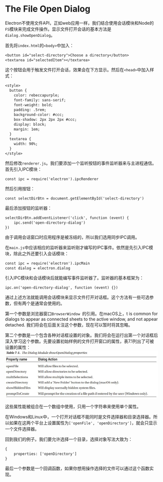 # The File Open Dialog
Electron不使用文件API，正如web应用一样，我们结合使用会话模块和Node的`FS`模块来完成文件操作。显示文件打开会话的基本方法是`dialog.showOpenDialog`。    

首先将`index.html`的`<body>`中加入：
```
<button id="select-directory">Choose a directory</button>
<textarea id="selectedItem"></textarea>
```
这个按钮会用于触发文件打开会话，效果会在下方显示。然后在`<head>`中加入样式：
```
<style>
  button {
    color: rebeccapurple;
    font-family: sans-serif;
    font-weight: bold;
    padding: .5rem;
    background-color: #ccc;
    box-shadow: 2px 2px 2px #ccc;
    display: block;
    margin: 1em;
  }
  textarea {
    width: 90%;
  }
</style>
```
然后修改`renderer.js`。我们要添加一个监听按钮的事件监听器来与主进程通信。首先引入IPC模块：
```
const ipc = require('electron').ipcRenderer
```
然后引用按钮：
```
const selectDirBtn = document.getElementById('select-directory')
```
最后添加按钮的监听器：
```
selectDirBtn.addEventListener('click', function (event) {
    ipc.send('open-directory-dialog')
})
```
由于调用会话窗口时应用程序是被冻结的，所以我们选用同步IPC调用。   

在`main.js`中应该相应的监听器来监听刚才编写的IPC事件。依然是先引入IPC模块，除此之外还要引入会话模块：
```
const ipc = require('electron').ipcMain
const dialog = electron.dialog
```
引入IPC模块和会话模块后就能编写事件监听器了。监听器的基本框架为：
```
ipc.on('open-directory-dialog', function (event) {})
```
通过上述方法就能调用会话模块来显示文件打开对话框。这个方法有一些可选参数，但有两个是通常会使用的。   

第一个参数是浏览器窗口`BrowserWindow `的引用。在macOS上，t is common for dialogs to appear as connected sheets to the active window, and not appear detached. 我们将会在后面关注这个参数，现在可以暂时将其忽略。   

第二个参数是一个包含各种对话框设置的对象。我们将会在运行出第一个对话框后深入学习这个参数。先要设置初始样例的文件打开窗口的属性，表7.1列出了可被设置的属性：     
![7。1t](https://github.com/Housz/Electron-From-Beginner-to-Pro/blob/master/imgs/7.1t.jpg)        
 
这些属性能被组合在一个数组中使用，只用一个字符串来使用单个属性。

在Windows和Linux中，一个打开对话框不能同时是文件选择器和目录选择器。所以如果在这两个平台上设置属性为`['openFile', 'openDirectory']`，就会只显示一个文件选择器。   

回到我们的例子。我们要允许选择一个目录，选择对象写法大致为：
```
{
    properties: ['openDirectory']
}
```
最后一个参数是一个回调函数，如果你想用操作选择的文件可以通过这个函数实现。
